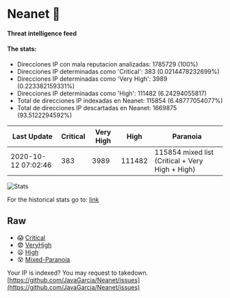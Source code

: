 # Neanet :hocho:
#### Threat intelligence feed
#### The stats:

- Direcciones IP con mala reputacion analizadas: 1785729 (100%)
- Direcciones IP determinadas como 'Critical':  383 (0.0214478232699%)
- Direcciones IP determinadas como 'Very High':  3989 (0.223382159331%)
- Direcciones IP determinadas como 'High':  111482 (6.24294055817)
- Total de direcciones IP indexadas en Neanet:  115854 (6.48777054077%)
- Total de direcciones IP descartadas en Neanet:  1669875 (93.5122294592%)

| Last Update | Critical | Very High | High | Paranoia |
| --- | --- | --- | --- | --- |
| 2020-10-12 07:02:46 | 383 | 3989 | 111482 | 115854 mixed list (Critical + Very High + High)|

![Stats](https://docs.google.com/spreadsheets/d/e/2PACX-1vSnaNMIXVabIpDJjufMlzH7poXnshF3mgd8Is1g9ytUEzVsP5my4Trn8f-xkoLLQ38xpL3HtmUexLo6/pubchart?oid=501124687&format=image)

For the historical stats go to: [link](/stats.csv)
## Raw
- :scream: [Critical](https://raw.githubusercontent.com/JavaGarcia/Neanet/master/blacklists/neanet_critical.txt)
- :fearful: [VeryHigh](https://raw.githubusercontent.com/JavaGarcia/Neanet/master/blacklists/neanet_veryHigh.txtt)
- :frowning: [High](https://raw.githubusercontent.com/JavaGarcia/Neanet/master/blacklists/neanet_high.txt)
- :dizzy_face: [Mixed-Paranoia](https://raw.githubusercontent.com/JavaGarcia/Neanet/master/blacklists/neanet_all.txt)


Your IP is indexed? You may request to takedown. [https://github.com/JavaGarcia/Neanet/issues](https://github.com/JavaGarcia/Neanet/issues)










































































































































































































































































































































































































































































































































































































































































































































































































































































































































































































































































































































































































































































































































































































